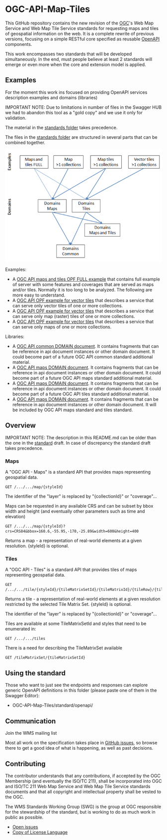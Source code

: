 # OGC-API-Map-Tiles

This GitHub repository contains the new revision of the [OGC](http://opengeospatial.org)'s Web Map Service and Web Map Tile Service standards for requesting maps and tiles of geospatial information on the web. It is a complete rewrite of previous versions, focusing on a simple RESTful core specified as reusable [OpenAPI](http://openapis.org) components.

This work encompasses two standards that will be developed simultaneously. In the end, must people believe at least 2 standards will emerge or even more when the core and extension model is applied.

## Examples
For the moment this work ins focused on providing OpenAPI services description examples and domains (libraries)

IMPORTANT NOTE: Due to limitations in number of files in the Swagger HUB we had to abandon this tool as a "gold copy" and we use it only for validation.

The material in the [standards folder](standard/openapi) takes precedence.

The files in the [standards folder](standard/openapi) are structured in several parts that can be combined together.

![Diagram of the examples and domains](standard/images/diagram-xmp.png)

Examples:
* A [OGC API maps and tiles OPF FULL example](standard/openapi/ogc-api-map-tiles-opf-xmp-full.yaml) that contains full example of server with some features and coverages that are served as maps and/or tiles. Normally it is too long to be analyzed. The following are more easy to understand.
* A [OGC API OPF example for vector tiles](standard/openapi/ogc-api-tiles-opf-xmp-vt-more-1-collection.yaml) that describes a service that can serve only vector tiles of one or more collections.
* A [OGC API OPF example for vector tiles](standard/openapi/ogc-api-map-tiles-opf-xmp-mt-more-1-collection.yaml) that describes a service that can serve only map (raster) tiles of one or more collections.
* A [OGC API OPF example for vector tiles](standard/openapi/ogc-api-maps-opf-xmp-ore-1-collection.yaml) that describes a service that can serve only maps of one or more collections.

Libraries:
* A [OGC API common DOMAIN document](standard/openapi/ogc-api-common.yaml). It contains fragments that can be reference in api document instances or other domain document. It could become part of a future OGC API common standard additional material.
* A [OGC API maps DOMAIN document](standard/openapi/ogc-api-maps.yaml). It contains fragments that can be reference in api document instances or other domain document. It could become part of a future OGC API maps standard additional material.
* A [OGC API maps DOMAIN document](standard/openapi/ogc-api-tiles.yaml). It contains fragments that can be reference in api document instances or other domain document. It could become part of a future OGC API tiles standard additional material.
* A [OGC API maps DOMAIN document](standard/openapi/ogc-api-map-tiles.yaml). It contains fragments that can be reference in api document instances or other domain document. It will be included by OGC API maps standard and tiles standard.

## Overview

IMPORTANT NOTE: The description in this README.md can be older than the one in the [standard](standard) draft. In case of discrepancy the standard draft takes precedence.

### Maps

A "OGC API - Maps" is a standard API that provides maps representing geospatial data.

```
GET /.../.../map/{styleId}
```

The identifier of the "layer" is replaced by "{collectionId}" or "coverage"...

Maps can be requested in any available CRS and can be subset by bbox width and height (and eventually other parameters such as time and elevation)
```
GET /.../.../map/{styleId}?crs=CRS84&bbox=160.6,-55.95,-170,-25.89&width=600&height=400
```
Returns a map - a representation of real-world elements at a given resolution. {styleId} is optional.


### Tiles

A "OGC API - Tiles" is a standard API that provides tiles of maps representing geospatial data.

```
GET /.../.../tile/{styleId}/{tileMatrixSetId}/{tileMatrixId}/{tileRow}/{tileCol}
```

Returns a tile - a representation of real-world elements at a given resolution restricted by the selected Tile Matrix Set. {styleId} is optional.

The identifier of the "layer" is replaced by "{collectionId}" or "coverage"...

Tiles are available at some TileMatrixSetId and styles that need to be enumerated in:
```
GET /.../.../tiles
```

There is a need for describing the TileMatrixSet available
```
GET /tileMatrixSet/{tileMatrixSetId}
```

## Using the standard

Those who want to just see the endpoints and responses can explore generic
OpenAPI definitions in this folder (please paste one of them in the Swagger Editor):

* OGC-API-Map-Tiles/standard/openapi/

## Communication

Join the WMS mailing list

Most all work on the specification takes place in [GitHub issues](https://github.com/opengeospatial/OGC-API-Map-Tiles/issues),
so browse there to get a good idea of what is happening, as well as past decisions.

## Contributing

The contributor understands that any contributions, if accepted by the OGC Membership (and eventually the ISO/TC 211), shall be incorporated into OGC and ISO/TC 211 Web Map Service and Web Map Tile Service standards documents and that all copyright and intellectual property shall be vested to the OGC.

The WMS Standards Working Group (SWG) is the group at OGC responsible for the stewardship of the standard, but is working to do as much work in public as possible.

* [Open issues](https://github.com/opengeospatial/OGC-API-Map-Tiles/issues)
* [Copy of License Language](https://raw.githubusercontent.com/opengeospatial/OGC-API-Map-Tiles/master/LICENSE)
